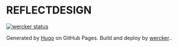 # REFLECTDESIGN

[![wercker status](https://app.wercker.com/status/d8e049a631439945213ffca386546733/s/master "wercker status")](https://app.wercker.com/project/bykey/d8e049a631439945213ffca386546733)

Generated by [Hugo](http://http://hugo.spf13.com) on GitHub Pages. Build and deploy by [wercker](http://wercker.com/)..
